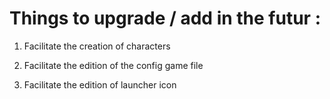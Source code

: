 # Things to upgrade / add in the futur :

1. Facilitate the creation of characters

2. Facilitate the edition of the config game file

3. Facilitate the edition of launcher icon